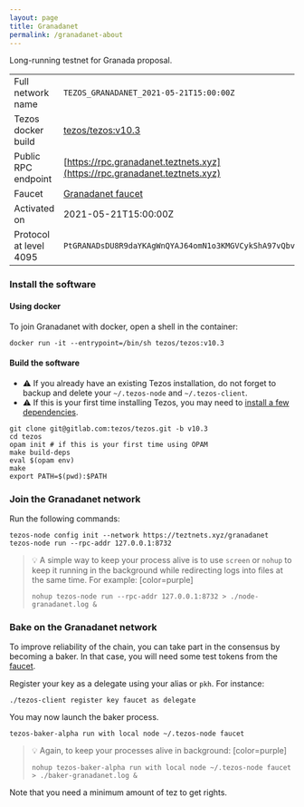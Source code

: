 ```yaml
---
layout: page
title: Granadanet
permalink: /granadanet-about
---
```


Long-running testnet for Granada proposal.

| | |
|-------|---------------------|
| Full network name | `TEZOS_GRANADANET_2021-05-21T15:00:00Z` |
| Tezos docker build | [tezos/tezos:v10.3](https://hub.docker.com/r/tezos/tezos/tags?page=1&ordering=last_updated&name=v10.3) |
| Public RPC endpoint | [https://rpc.granadanet.teztnets.xyz](https://rpc.granadanet.teztnets.xyz) |
| Faucet | [Granadanet faucet](https://faucet.tzalpha.net) |
| Activated on | 2021-05-21T15:00:00Z |
| Protocol at level 4095 |  `PtGRANADsDU8R9daYKAgWnQYAJ64omN1o3KMGVCykShA97vQbvV` |




### Install the software

#### Using docker

To join Granadanet with docker, open a shell in the container:

```
docker run -it --entrypoint=/bin/sh tezos/tezos:v10.3
```

#### Build the software


- ⚠️  If you already have an existing Tezos installation, do not forget to backup and delete your `~/.tezos-node` and `~/.tezos-client`.
- ⚠️  If this is your first time installing Tezos, you may need to [install a few dependencies](https://tezos.gitlab.io/introduction/howtoget.html#setting-up-the-development-environment-from-scratch).

```
git clone git@gitlab.com:tezos/tezos.git -b v10.3
cd tezos
opam init # if this is your first time using OPAM
make build-deps
eval $(opam env)
make
export PATH=$(pwd):$PATH
```

### Join the Granadanet network

Run the following commands:

```
tezos-node config init --network https://teztnets.xyz/granadanet
tezos-node run --rpc-addr 127.0.0.1:8732
```

> 💡 A simple way to keep your process alive is to use `screen` or `nohup` to keep it running in the background while redirecting logs into files at the same time. For example:
>[color=purple]
> ```bash=13
> nohup tezos-node run --rpc-addr 127.0.0.1:8732 > ./node-granadanet.log &
> ```


### Bake on the Granadanet network

To improve reliability of the chain, you can take part in the consensus by becoming a baker. In that case, you will need some test tokens from the [faucet](https://faucet.tzalpha.net).

Register your key as a delegate using your alias or `pkh`. For instance:
```bash=2
./tezos-client register key faucet as delegate
```

You may now launch the baker process.
```bash=3
tezos-baker-alpha run with local node ~/.tezos-node faucet
```

> 💡 Again, to keep your processes alive in background:
> [color=purple]
> ```bash=4
> nohup tezos-baker-alpha run with local node ~/.tezos-node faucet > ./baker-granadanet.log &
> ```

Note that you need a minimum amount of tez to get rights.



